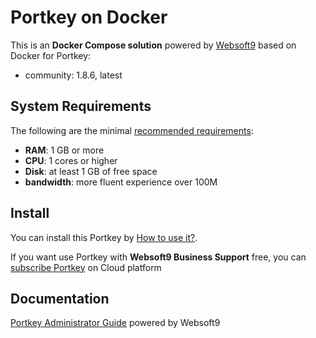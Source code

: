 # Portkey on Docker  

This is an **Docker Compose solution** powered by [Websoft9](https://www.websoft9.com) based on Docker for Portkey:


 - community:  1.8.6, latest


## System Requirements

The following are the minimal [recommended requirements](https://github.com/onlyoffice/docker#recommended-system-requirements):

* **RAM**: 1 GB or more
* **CPU**: 1 cores or higher
* **Disk**: at least 1 GB of free space
* **bandwidth**: more fluent experience over 100M  

## Install

You can install this Portkey by [How to use it?](https://github.com/Websoft9/docker-library#how-to-use-it).   

If you want use Portkey with **Websoft9 Business Support** free, you can [subscribe Portkey](https://www.websoft9.com/apps) on Cloud platform

## Documentation

[Portkey Administrator Guide](https://support.websoft9.com/docs/portkey) powered by Websoft9